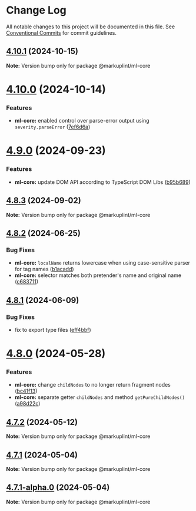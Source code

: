 # Change Log

All notable changes to this project will be documented in this file.
See [Conventional Commits](https://conventionalcommits.org) for commit guidelines.

## [4.10.1](https://github.com/markuplint/markuplint/compare/@markuplint/ml-core@4.10.0...@markuplint/ml-core@4.10.1) (2024-10-15)

**Note:** Version bump only for package @markuplint/ml-core

# [4.10.0](https://github.com/markuplint/markuplint/compare/@markuplint/ml-core@4.9.0...@markuplint/ml-core@4.10.0) (2024-10-14)

### Features

- **ml-core:** enabled control over parse-error output using `severity.parseError` ([7ef6d6a](https://github.com/markuplint/markuplint/commit/7ef6d6ad58845c81367d5a2944c254a12eeaa17e))

# [4.9.0](https://github.com/markuplint/markuplint/compare/@markuplint/ml-core@4.8.3...@markuplint/ml-core@4.9.0) (2024-09-23)

### Features

- **ml-core:** update DOM API according to TypeScript DOM Libs ([b95b689](https://github.com/markuplint/markuplint/commit/b95b689a84f0a176175943edf5d4163de8b1522f))

## [4.8.3](https://github.com/markuplint/markuplint/compare/@markuplint/ml-core@4.8.2...@markuplint/ml-core@4.8.3) (2024-09-02)

**Note:** Version bump only for package @markuplint/ml-core

## [4.8.2](https://github.com/markuplint/markuplint/compare/@markuplint/ml-core@4.8.1...@markuplint/ml-core@4.8.2) (2024-06-25)

### Bug Fixes

- **ml-core:** `localName` returns lowercase when using case-sensitive parser for tag names ([b1acadd](https://github.com/markuplint/markuplint/commit/b1acaddfd6bf939ee809f6419ce85a701033ca4f))
- **ml-core:** selector matches both pretender's name and original name ([c683711](https://github.com/markuplint/markuplint/commit/c6837114638e07b22e8b35a4f6944e400222e69e))

## [4.8.1](https://github.com/markuplint/markuplint/compare/@markuplint/ml-core@4.8.0...@markuplint/ml-core@4.8.1) (2024-06-09)

### Bug Fixes

- fix to export type files ([eff4bbf](https://github.com/markuplint/markuplint/commit/eff4bbfd127574809dc5e15d7cafe87699758ee0))

# [4.8.0](https://github.com/markuplint/markuplint/compare/@markuplint/ml-core@4.7.2...@markuplint/ml-core@4.8.0) (2024-05-28)

### Features

- **ml-core:** change `childNodes` to no longer return fragment nodes ([bc41f13](https://github.com/markuplint/markuplint/commit/bc41f13c15ee61616ab9673ed81df52d19786c31))
- **ml-core:** separate getter `childNodes` and method `getPureChildNodes()` ([a98d22c](https://github.com/markuplint/markuplint/commit/a98d22c5bd291158ceae21c52580136e49bb938b))

## [4.7.2](https://github.com/markuplint/markuplint/compare/@markuplint/ml-core@4.7.1...@markuplint/ml-core@4.7.2) (2024-05-12)

**Note:** Version bump only for package @markuplint/ml-core

## [4.7.1](https://github.com/markuplint/markuplint/compare/@markuplint/ml-core@4.7.1-alpha.0...@markuplint/ml-core@4.7.1) (2024-05-04)

**Note:** Version bump only for package @markuplint/ml-core

## [4.7.1-alpha.0](https://github.com/markuplint/markuplint/compare/@markuplint/ml-core@4.7.0...@markuplint/ml-core@4.7.1-alpha.0) (2024-05-04)

**Note:** Version bump only for package @markuplint/ml-core
